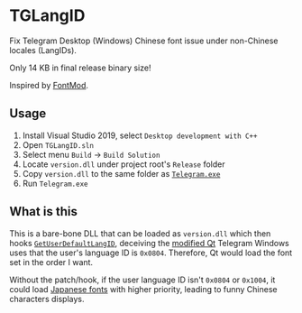 # TGLangID

Fix Telegram Desktop (Windows) Chinese font issue under non-Chinese locales (LangIDs).

Only 14 KB in final release binary size!

Inspired by [FontMod](https://github.com/ysc3839/FontMod).

## Usage

1. Install Visual Studio 2019, select `Desktop development with C++`
2. Open `TGLangID.sln`
3. Select menu `Build` -> `Build Solution`
4. Locate `version.dll` under project root's `Release` folder
5. Copy `version.dll` to the same folder as [`Telegram.exe`](https://github.com/telegramdesktop/tdesktop/releases)
6. Run `Telegram.exe`

## What is this

This is a bare-bone DLL that can be loaded as `version.dll` which then hooks [`GetUserDefaultLangID`](https://docs.microsoft.com/en-us/windows/win32/api/winnls/nf-winnls-getuserdefaultlangid), deceiving the [modified Qt](https://github.com/qt/qtbase/blob/5.12.2/src/platformsupport/fontdatabases/windows/qwindowsfontdatabase.cpp#L1839-L1846) Telegram Windows uses that the user's language ID is `0x0804`. Therefore, Qt would load the font set in the order I want.

Without the patch/hook, if the user language ID isn't `0x0804` or `0x1004`, it could load [Japanese fonts](https://github.com/desktop-app/patches/blob/1b2cdcbdc25e6870300b38998d2e06c1c9a2a3a9/qtbase_5_12_8/0006-fix-cjk-font-fallback.patch#L13-L21) with higher priority, leading to funny Chinese characters displays.
